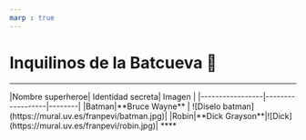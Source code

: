 ```yaml
---
marp : true
---
```



<h1> Inquilinos de la Batcueva 🦇</h1>
<hr>
|Nombre superheroe| Identidad secreta| Imagen |
|-----------------|------------------|--------|
|Batman|**Bruce Wayne** |  ![Diselo batman](https://mural.uv.es/franpevi/batman.jpg)|
|Robin|**Dick Grayson**|![Dick](https://mural.uv.es/franpevi/robin.jpg)|
****

